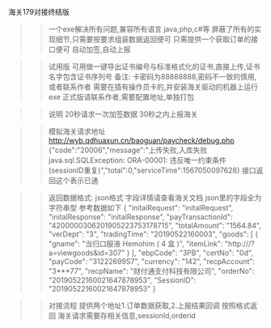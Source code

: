 海关179对接终结版

>>一个exe解决所有问题,兼容所有语言 java,php,c#等
屏蔽了所有的实现细节,只需要按要求组装数据返回便可
只需提供一个获取订单的接口便可
自动加签,自动上报

>>试用版
可用做一键导出证书编号与标准格式化的证书,直接上传,证书名字包含证书序列号
备注: 卡密码为88888888,密码不一致的慎用,或者联系作者
需要在插有操作员卡的,并安装海关驱动的机器上运行exe
正式版请联系作者,需要配置地址,单独打包

>>说明 20秒请求一次加签数据 30秒之内上报海关

>>模拟海关请求地址
http://wyb.qdhuaxun.cn/baoguan/paycheck/debug.php
{"code":"20006","message":"上传失败,入库失败 java.sql.SQLException: ORA-00001: 违反唯一约束条件 (sessionID重复)","total":0,"serviceTime":1567050097628} 接口返回这个表示已通

>>返回数据格式:
json格式
字段详情请查看海关文档
json里的字段全为字符串型
参考数据如下
{ "initalRequest": "initalRequest", "initalResponse": "initalResponse", "payTransactionId": "4200000306201905223753178715", "totalAmount": "1564.84", "verDept": "3", "tradingTime": "20190522160003", "goods": [ { "gname": "当归口服液 Hemohim ( 4 盒 )", "itemLink": "http:///?a=viewgoods&id=307" } ], "ebpCode": "3PB", "certNo": "0d", "payCode": "31222699S7", "currency": "142", "recpAccount": "3***77", "recpName": "财付通支付科技有限公司", "orderNo": "20190522160021647878953", "SessionID": "20190522160021647878953" }

>>对接流程
提供两个地址1.订单数据获取,2.上报结果回调 按照格式返回 海关请求需要存相关信息,sessionId,orderid

